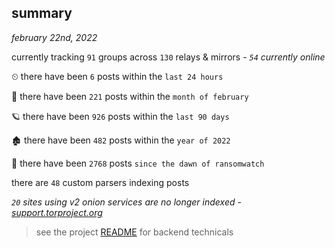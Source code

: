 
## summary
_february 22nd, 2022_

currently tracking `91` groups across `130` relays & mirrors - _`54` currently online_

⏲ there have been `6` posts within the `last 24 hours`

🦈 there have been `221` posts within the `month of february`

🪐 there have been `926` posts within the `last 90 days`

🏚 there have been `482` posts within the `year of 2022`

🦕 there have been `2768` posts `since the dawn of ransomwatch`

there are `48` custom parsers indexing posts

_`20` sites using v2 onion services are no longer indexed - [support.torproject.org](https://support.torproject.org/onionservices/v2-deprecation/)_

> see the project [README](https://github.com/thetanz/ransomwatch#ransomwatch--) for backend technicals
